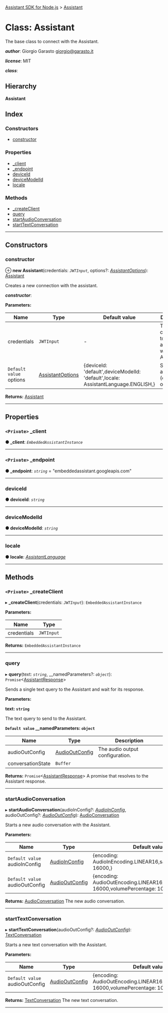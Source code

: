 [Assistant SDK for Node.js](../README.md) > [Assistant](../classes/assistant.md)

# Class: Assistant

The base class to connect with the Assistant.

*__author__*: Giorgio Garasto [giorgio@garasto.it](mailto:giorgio@garasto.it)

*__license__*: MIT

*__class__*: 

## Hierarchy

**Assistant**

## Index

### Constructors

* [constructor](assistant.md#constructor)

### Properties

* [_client](assistant.md#_client)
* [_endpoint](assistant.md#_endpoint)
* [deviceId](assistant.md#deviceid)
* [deviceModelId](assistant.md#devicemodelid)
* [locale](assistant.md#locale)

### Methods

* [_createClient](assistant.md#_createclient)
* [query](assistant.md#query)
* [startAudioConversation](assistant.md#startaudioconversation)
* [startTextConversation](assistant.md#starttextconversation)

---

## Constructors

<a id="constructor"></a>

###  constructor

⊕ **new Assistant**(credentials: *`JWTInput`*, options?: *[AssistantOptions](../interfaces/assistantoptions.md)*): [Assistant](assistant.md)

Creates a new connection with the assistant.

*__constructor__*: 

**Parameters:**

| Name | Type | Default value | Description |
| ------ | ------ | ------ | ------ |
| credentials | `JWTInput` | - |  The credentials to use to authenticate with the Assistant. |
| `Default value` options | [AssistantOptions](../interfaces/assistantoptions.md) |  {deviceId: &#x27;default&#x27;,deviceModelId: &#x27;default&#x27;,locale: AssistantLanguage.ENGLISH,} |  Some additional (optional) options. |

**Returns:** [Assistant](assistant.md)

___

## Properties

<a id="_client"></a>

### `<Private>` _client

**● _client**: *`EmbeddedAssistantInstance`*

___
<a id="_endpoint"></a>

### `<Private>` _endpoint

**● _endpoint**: *`string`* = "embeddedassistant.googleapis.com"

___
<a id="deviceid"></a>

###  deviceId

**● deviceId**: *`string`*

___
<a id="devicemodelid"></a>

###  deviceModelId

**● deviceModelId**: *`string`*

___
<a id="locale"></a>

###  locale

**● locale**: *[AssistantLanguage](../enums/assistantlanguage.md)*

___

## Methods

<a id="_createclient"></a>

### `<Private>` _createClient

▸ **_createClient**(credentials: *`JWTInput`*): `EmbeddedAssistantInstance`

**Parameters:**

| Name | Type |
| ------ | ------ |
| credentials | `JWTInput` |

**Returns:** `EmbeddedAssistantInstance`

___
<a id="query"></a>

###  query

▸ **query**(text: *`string`*, __namedParameters?: *`object`*): `Promise`<[AssistantResponse](../interfaces/assistantresponse.md)>

Sends a single text query to the Assistant and wait for its response.

**Parameters:**

**text: `string`**

The text query to send to the Assistant.

**`Default value` __namedParameters: `object`**

| Name | Type | Description |
| ------ | ------ | ------ |
| audioOutConfig | [AudioOutConfig](../interfaces/audiooutconfig.md) |  The audio output configuration. |
| conversationState | `Buffer` |

**Returns:** `Promise`<[AssistantResponse](../interfaces/assistantresponse.md)>
A promise that resolves to the Assistant response.

___
<a id="startaudioconversation"></a>

###  startAudioConversation

▸ **startAudioConversation**(audioInConfig?: *[AudioInConfig](../interfaces/audioinconfig.md)*, audioOutConfig?: *[AudioOutConfig](../interfaces/audiooutconfig.md)*): [AudioConversation](audioconversation.md)

Starts a new audio conversation with the Assistant.

**Parameters:**

| Name | Type | Default value | Description |
| ------ | ------ | ------ | ------ |
| `Default value` audioInConfig | [AudioInConfig](../interfaces/audioinconfig.md) |  {encoding: AudioInEncoding.LINEAR16,sampleRateHertz: 16000,} |  The audio input configuration. |
| `Default value` audioOutConfig | [AudioOutConfig](../interfaces/audiooutconfig.md) |  {encoding: AudioOutEncoding.LINEAR16,sampleRateHertz: 16000,volumePercentage: 100,} |  The audio output configuration. |

**Returns:** [AudioConversation](audioconversation.md)
The new audio conversation.

___
<a id="starttextconversation"></a>

###  startTextConversation

▸ **startTextConversation**(audioOutConfig?: *[AudioOutConfig](../interfaces/audiooutconfig.md)*): [TextConversation](textconversation.md)

Starts a new text conversation with the Assistant.

**Parameters:**

| Name | Type | Default value | Description |
| ------ | ------ | ------ | ------ |
| `Default value` audioOutConfig | [AudioOutConfig](../interfaces/audiooutconfig.md) |  {encoding: AudioOutEncoding.LINEAR16,sampleRateHertz: 16000,volumePercentage: 100,} |  The audio output configuration. |

**Returns:** [TextConversation](textconversation.md)
The new text conversation.

___

